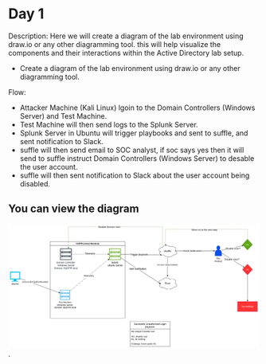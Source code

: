 # Day 1

Description: Here we will create a diagram of the lab environment using draw.io or any other diagramming tool. this will help visualize the components and their interactions within the Active Directory lab setup.

- Create a diagram of the lab environment using draw.io or any other diagramming tool.

Flow:
- Attacker Machine (Kali Linux) lgoin to the Domain Controllers (Windows Server) and Test Machine.
- Test Machine will then send logs to the Splunk Server.
- Splunk Server in Ubuntu will trigger playbooks and sent to suffle, and sent notification to Slack.
- suffle will then send email to SOC analyst, if soc says yes then it will send to suffle instruct Domain Controllers (Windows Server) to desable the user account.
- suffle will then sent notification to Slack about the user account being disabled.


## You can view the diagram
![here](./Diagram.png).